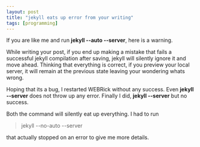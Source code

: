 ```yaml
---
layout: post
title: "jekyll eats up error from your writing"
tags: [programming]
---
```

If you are like me and run **jekyll --auto --server**, here is a warning.

While writing your post, if you end up making a mistake that fails a successful jekyll compilation after saving, jekyll will silently ignore it and move ahead. Thinking that everything is correct, if you preview your local server, it will remain at the previous state leaving your wondering whats wrong.

Hoping that its a bug, I restarted WEBRick without any success. Even **jekyll --server** does not throw up any error. Finally I did, **jekyll --server** but no success.

Both the command will silently eat up everything. I had to run

> jekyll --no-auto --server

that actually stopped on an error to give me more details.
